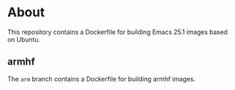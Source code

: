 # About

This repository contains a Dockerfile for building Emacs 25.1 images based on Ubuntu.

## armhf

The `arm` branch contains a Dockerfile for building armhf images.
